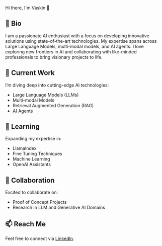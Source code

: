 Hi there, I'm Vaskin 👋

## 📜 Bio

I am a passionate AI enthusiast with a focus on developing innovative solutions using state-of-the-art technologies. My expertise spans across Large Language Models, multi-modal models, and AI agents. I love exploring new frontiers in AI and collaborating with like-minded professionals to bring visionary projects to life.


## 🔭 Current Work

I’m diving deep into cutting-edge AI technologies:
- Large Language Models (LLMs)
- Multi-modal Models
- Retrieval Augmented Generation (RAG)
- AI Agents


## 🌱 Learning

Expanding my expertise in:
- LlamaIndex
- Fine Tuning Techniques
- Machine Learning
- OpenAI Assistants


## 👯 Collaboration

Excited to collaborate on:
- Proof of Concept Projects
- Research in LLM and Generative AI Domains

## 📫 Reach Me

Feel free to connect via [LinkedIn](https://linkedin.com/in/vaskin).
